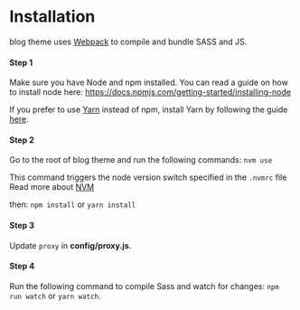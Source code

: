# Installation

blog theme uses [Webpack](https://webpack.js.org) to compile and
bundle SASS and JS.

#### Step 1
Make sure you have Node and npm installed.
You can read a guide on how to install node here:
https://docs.npmjs.com/getting-started/installing-node

If you prefer to use [Yarn](https://yarnpkg.com) instead of npm, install Yarn by
following the guide [here](https://yarnpkg.com/docs/install).

#### Step 2
Go to the root of blog theme and run the following commands: 
`nvm use`

This command triggers the node version switch specified in the `.nvmrc` file
Read more about [NVM](https://github.com/nvm-sh/nvm)

then:
`npm install` or `yarn install`

#### Step 3
Update `proxy` in **config/proxy.js**.

#### Step 4
Run the following command to compile Sass and watch for changes: `npm run watch`
or `yarn watch`.
